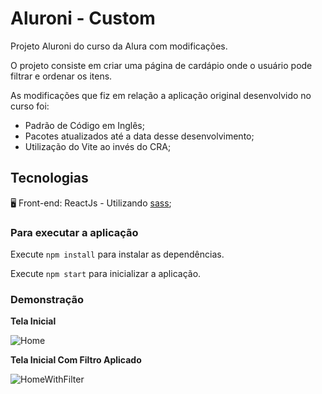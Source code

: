 # Aluroni - Custom

Projeto Aluroni do curso da Alura com modificações.

O projeto consiste em criar uma página de cardápio onde o usuário pode filtrar e ordenar os itens.

As modificações que fiz em relação a aplicação original desenvolvido no curso foi:

* Padrão de Código em Inglês;
* Pacotes atualizados até a data desse desenvolvimento;
* Utilização do Vite ao invés do CRA;

## Tecnologias

🖥️ Front-end: ReactJs - Utilizando [sass](https://sass-lang.com/);

### Para executar a aplicação

Execute `npm install` para instalar as dependências.

Execute `npm start` para inicializar a aplicação.

### Demonstração

**Tela Inicial**

![Home](https://lh3.googleusercontent.com/pw/AMWts8Cq6G-9deC4_0yBlyU-lz4xRfuWct6cKSCA7yHPz6QBf64MaWEZK_Vnk9AlH_iXm0USpba3apcPrYu7pdAzyeg9Hz45QHhxNYEFWbxV1IP79vM854LGd2o1K5G9BdrBpl3gnNSpZZF-0D2CMDm6oKRU=w1440-h935-s-no?authuser=0)

**Tela Inicial Com Filtro Aplicado**

![HomeWithFilter](https://lh3.googleusercontent.com/pw/AMWts8B85KIgogaDN-3LzeZTmtil1qZES1jt_zVjAzfcSFVAaI7VWxnD7FEuMxqaE5DpC5P7dycVzQYWNDgahQRRdO8PjN8VPnDYojgOT8y2et5a2TuGXEkk8jRMm19FOQIUA82n1pX49kw9RwjN4MQm1nbH=w1556-h822-s-no?authuser=0)
